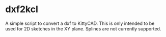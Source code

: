 # dxf2kcl
A simple script to convert a dxf to KittyCAD. This is only intended to be used for 2D sketches in the XY plane. Splines are not currently supported. 